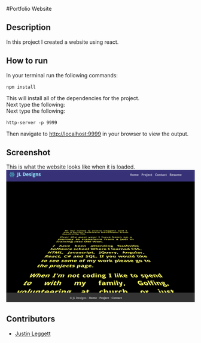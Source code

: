 #Portfolio Website



## Description
In this project I created a website using react. 


## How to run
In your terminal run the following commands:
<br />
```
npm install
```
This will install all of the dependencies for the project.
<br />
Next type the following:
<br />
Next type the following:
```
http-server -p 9999
```
Then navigate to [http://localhost:9999](http://localhost:9999) in your browser to view the output.

## Screenshot
This is what the website looks like when it is loaded.
<br/>
![HomePage](./img/screenshots/homepage.png)
<br/>

## Contributors
- [Justin Leggett](https://github.com/justinal64)